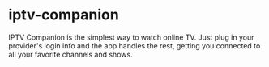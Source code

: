 # iptv-companion
IPTV Companion is the simplest way to watch online TV. Just plug in your provider's login info and the app handles the rest, getting you connected to all your favorite channels and shows.
